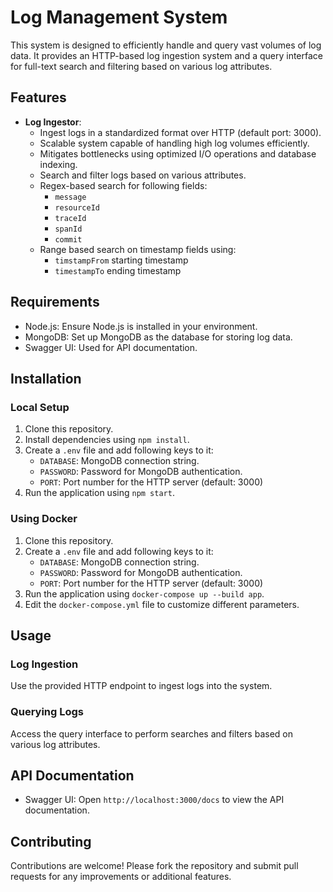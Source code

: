 # Log Management System

This system is designed to efficiently handle and query vast volumes of log data. It provides an HTTP-based log ingestion system and a query interface for full-text search and filtering based on various log attributes.

## Features

- **Log Ingestor**:
  - Ingest logs in a standardized format over HTTP (default port: 3000).
  - Scalable system capable of handling high log volumes efficiently.
  - Mitigates bottlenecks using optimized I/O operations and database indexing.
  - Search and filter logs based on various attributes.
  - Regex-based search for following fields:
    - `message`
    - `resourceId`
    - `traceId`
    - `spanId`
    - `commit`
  - Range based search on timestamp fields using:
    - `timstampFrom` starting timestamp
    - `timestampTo` ending timestamp

## Requirements

- Node.js: Ensure Node.js is installed in your environment.
- MongoDB: Set up MongoDB as the database for storing log data.
- Swagger UI: Used for API documentation.

## Installation

### Local Setup
1. Clone this repository.
2. Install dependencies using `npm install`.
3. Create a `.env` file and add following keys to it:
    - `DATABASE`: MongoDB connection string.
    - `PASSWORD`: Password for MongoDB authentication.
    - `PORT`: Port number for the HTTP server (default: 3000)
4. Run the application using `npm start`.

### Using Docker
1. Clone this repository.
2. Create a `.env` file and add following keys to it:
    - `DATABASE`: MongoDB connection string.
    - `PASSWORD`: Password for MongoDB authentication.
    - `PORT`: Port number for the HTTP server (default: 3000)
3. Run the application using `docker-compose up --build app`.
4. Edit the `docker-compose.yml` file to customize different parameters.

## Usage

### Log Ingestion

Use the provided HTTP endpoint to ingest logs into the system.

### Querying Logs

Access the query interface to perform searches and filters based on various log attributes.

## API Documentation

- Swagger UI: Open `http://localhost:3000/docs` to view the API documentation.

## Contributing

Contributions are welcome! Please fork the repository and submit pull requests for any improvements or additional features.
